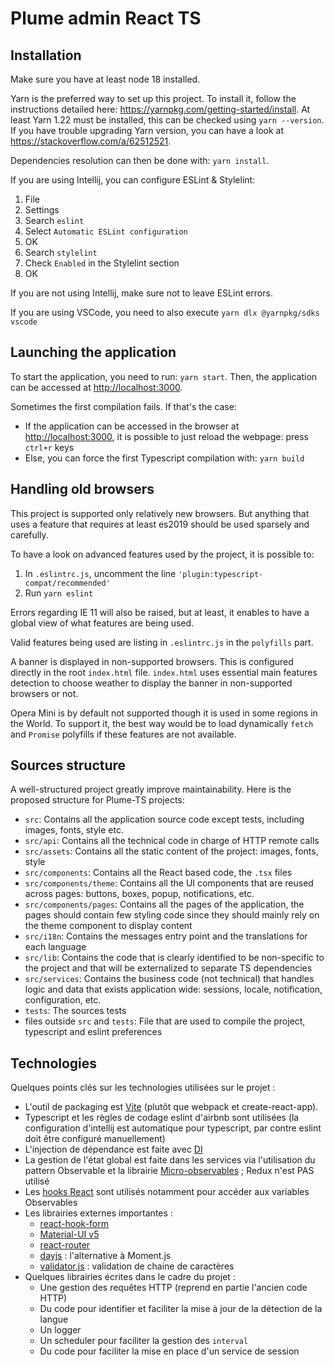 Plume admin React TS
====================

Installation
------------
Make sure you have at least node 18 installed.

Yarn is the preferred way to set up this project. To install it, follow the instructions detailed here: <https://yarnpkg.com/getting-started/install>.
At least Yarn 1.22 must be installed, this can be checked using `yarn --version`. If you have trouble upgrading Yarn version, you can have a look at <https://stackoverflow.com/a/62512521>.

Dependencies resolution can then be done with: `yarn install`.

If you are using Intellij, you can configure ESLint & Stylelint:
1. File
2. Settings
3. Search `eslint`
4. Select `Automatic ESLint configuration`
5. OK
6. Search `stylelint`
7. Check `Enabled` in the Stylelint section
8. OK

If you are not using Intellij, make sure not to leave ESLint errors.

If you are using VSCode, you need to also execute `yarn dlx @yarnpkg/sdks vscode`

Launching the application
-------------------------
To start the application, you need to run: `yarn start`.
Then, the application can be accessed at <http://localhost:3000>.

Sometimes the first compilation fails.
If that's the case:
- If the application can be accessed in the browser at <http://localhost:3000>, it is possible to just reload the webpage: press `ctrl+r` keys
- Else, you can force the first Typescript compilation with: `yarn build`

Handling old browsers
---------------------
This project is supported only relatively new browsers.
But anything that uses a feature that requires at least es2019 should be used sparsely and carefully.

To have a look on advanced features used by the project, it is possible to:
1. In `.eslintrc.js`, uncomment the line `'plugin:typescript-compat/recommended'`
2. Run `yarn eslint`

Errors regarding IE 11 will also be raised, but at least, it enables to have a global view of what features are being
used.

Valid features being used are listing in `.eslintrc.js` in the `polyfills` part.

A banner is displayed in non-supported browsers. This is configured directly in the root `index.html` file.
`index.html` uses essential main features detection to choose weather to display the banner in non-supported browsers
or not.

Opera Mini is by default not supported though it is used in some regions in the World. To support it, the best way
would be to load dynamically `fetch` and `Promise` polyfills if these features are not available.

Sources structure
-----------------
A well-structured project greatly improve maintainability.
Here is the proposed structure for Plume-TS projects:

- `src`: Contains all the application source code except tests, including images, fonts, style etc.
- `src/api`: Contains all the technical code in charge of HTTP remote calls
- `src/assets`: Contains all the static content of the project: images, fonts, style
- `src/components`: Contains all the React based code, the `.tsx` files
- `src/components/theme`: Contains all the UI components that are reused across pages: buttons, boxes, popup, notifications, etc.
- `src/components/pages`: Contains all the pages of the application, the pages should contain few styling code since they should mainly rely on the theme component to display content
- `src/i18n`: Contains the messages entry point and the translations for each language
- `src/lib`: Contains the code that is clearly identified to be non-specific to the project and that will be externalized to separate TS dependencies
- `src/services`: Contains the business code (not technical) that handles logic and data that exists application wide: sessions, locale, notification, configuration, etc.
- `tests`: The sources tests
- files outside `src` and `tests`: File that are used to compile the project, typescript and eslint preferences

Technologies
------------
Quelques points clés sur les technologies utilisées sur le projet :
- L'outil de packaging est [Vite](https://vitejs.dev/config/) (plutôt que webpack et create-react-app).
- Typescript et les règles de codage eslint d'airbnb sont utilisées (la configuration d'intellij est automatique pour typescript, par contre eslint doit être configuré manuellement)
- L'injection de dépendance est faite avec [DI](https://github.com/wessberg/di)
- La gestion de l'état global est faite dans les services via l'utilisation du pattern Observable et la librairie [Micro-observables](https://github.com/BeTomorrow/micro-observables) ; Redux n'est PAS utilisé
- Les [hooks React](https://fr.reactjs.org/docs/hooks-intro.html) sont utilisés notamment pour accéder aux variables Observables
- Les librairies externes importantes :
    - [react-hook-form](https://github.com/react-hook-form/react-hook-form)
    - [Material-UI v5](https://next.material-ui.com)
    - [react-router](https://reactrouter.com/web/guides/quick-start)
    - [dayjs](https://github.com/iamkun/dayjs) : l'alternative à Moment.js
    - [validator.js](https://github.com/validatorjs/validator.js) : validation de chaine de caractères
- Quelques librairies écrites dans le cadre du projet :
    - Une gestion des requêtes HTTP (reprend en partie l'ancien code HTTP)
    - Du code pour identifier et faciliter la mise à jour de la détection de la langue
    - Un logger
    - Un scheduler pour faciliter la gestion des `interval`
    - Du code pour faciliter la mise en place d'un service de session
